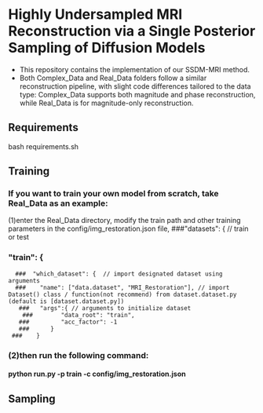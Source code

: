 
# Highly Undersampled MRI Reconstruction via a Single Posterior Sampling of Diffusion Models
- This repository contains the implementation of our SSDM-MRI method.
- Both Complex_Data and Real_Data folders follow a similar reconstruction pipeline, with slight code differences tailored to the data type: Complex_Data supports both magnitude and phase reconstruction, while Real_Data is for magnitude-only reconstruction.

## Requirements
  bash requirements.sh

## Training
### If you want to train your own model from scratch, take Real_Data as an example:
(1)enter the Real_Data directory, modify the train path and other training parameters in the config/img_restoration.json file,
###"datasets": { // train or test
   ### "train": {
      ###  "which_dataset": {  // import designated dataset using arguments
      ###    "name": ["data.dataset", "MRI_Restoration"], // import Dataset() class / function(not recommend) from dataset.dataset.py (default is [dataset.dataset.py])
       ###   "args":{ // arguments to initialize dataset
        ###        "data_root": "train",
       ###         "acc_factor": -1
       ###      }
     ###    }
### (2)then run the following command:  
#### python run.py -p train -c config/img_restoration.json



## Sampling 
### 

